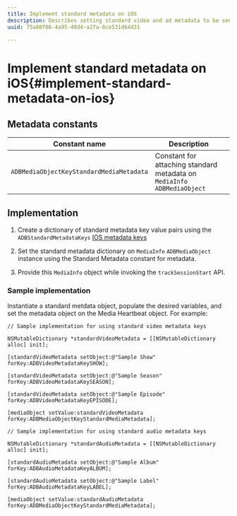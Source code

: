 ```yaml
---
title: Implement standard metadata on iOS
description: Describes setting standard video and ad metadata to be sent with tracking calls on iOS.
uuid: 75a80f08-4a95-49d4-a27a-8ce531d64d31

---
```


# Implement standard metadata on iOS{#implement-standard-metadata-on-ios}

## Metadata constants

|  Constant name  | Description&nbsp;&nbsp;  |
|---|---|
|  `ADBMediaObjectKeyStandardMediaMetadata`  | Constant for attaching standard metadata on `MediaInfo ADBMediaObject`  |

## Implementation

1. Create a dictionary of standard metadata key value pairs using the `ADBStandardMetadataKeys` 
   [IOS metadata keys](/help/sdk-implement/track-av-playback/impl-std-metadata/ios-metadata-keys.md)

1. Set the standard metadata dictionary on `MediaInfo` `ADBMediaObject` instance using the Standard Metadata constant for metadata. 

1. Provide this `MediaInfo` object while invoking the `trackSessionStart` API.

### Sample implementation

Instantiate a standard metdata object, populate the desired variables, and set the metadata object on the Media Heartbeat object. For example: 

```
// Sample implementation for using standard video metadata keys 
 
NSMutableDictionary *standardVideoMetadata = [[NSMutableDictionary alloc] init]; 
 
[standardVideoMetadata setObject:@"Sample Show" forKey:ADBVideoMetadataKeySHOW]; 
 
[standardVideoMetadata setObject:@"Sample Season" forKey:ADBVideoMetadataKeySEASON]; 
 
[standardVideoMetadata setObject:@"Sample Episode" forKey:ADBVideoMetadataKeyEPISODE]; 
 
[mediaObject setValue:standardVideoMetadata forKey:ADBMediaObjectKeyStandardMediaMetadata];
```

```
// Sample implementation for using standard audio metadata keys 
 
NSMutableDictionary *standardAudioMetadata = [[NSMutableDictionary alloc] init];  
 
[standardAudioMetadata setObject:@"Sample Album"   forKey:ADBAudioMetadataKeyALBUM];  
 
[standardAudioMetadata setObject:@"Sample Label"   forKey:ADBAudioMetadataKeyLABEL]; 
 
[mediaObject setValue:standardAudioMetadata   forKey:ADBMediaObjectKeyStandardMediaMetadata];
```

